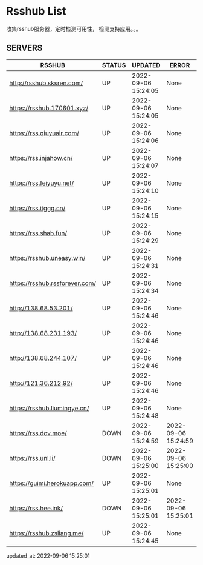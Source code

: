 # Rsshub List

收集rsshub服务器，定时检测可用性， 检测支持应用。。。


## SERVERS

|  RSSHUB   | STATUS  | UPDATED  | ERROR  | TWITTER |  
|  ----  | ----  | ----  | ----  | ---- |  
| http://rsshub.sksren.com/ | UP | 2022-09-06 15:24:05 | None |OK|  
| https://rsshub.170601.xyz/ | UP | 2022-09-06 15:24:05 | None |OK|  
| https://rss.qiuyuair.com/ | UP | 2022-09-06 15:24:06 | None ||  
| https://rss.injahow.cn/ | UP | 2022-09-06 15:24:07 | None ||  
| https://rss.feiyuyu.net/ | UP | 2022-09-06 15:24:10 | None ||  
| https://rss.itggg.cn/ | UP | 2022-09-06 15:24:15 | None ||  
| https://rss.shab.fun/ | UP | 2022-09-06 15:24:29 | None |OK|  
| https://rsshub.uneasy.win/ | UP | 2022-09-06 15:24:31 | None |OK|  
| https://rsshub.rssforever.com/ | UP | 2022-09-06 15:24:34 | None |OK|  
| http://138.68.53.201/ | UP | 2022-09-06 15:24:46 | None ||  
| http://138.68.231.193/ | UP | 2022-09-06 15:24:46 | None ||  
| http://138.68.244.107/ | UP | 2022-09-06 15:24:46 | None ||  
| http://121.36.212.92/ | UP | 2022-09-06 15:24:46 | None ||  
| https://rsshub.liumingye.cn/ | UP | 2022-09-06 15:24:48 | None ||  
| https://rss.dov.moe/ | DOWN | 2022-09-06 15:24:59 | 2022-09-06 15:24:59 |  
| https://rss.unl.li/ | DOWN | 2022-09-06 15:25:00 | 2022-09-06 15:25:00 |  
| https://guimi.herokuapp.com/ | UP | 2022-09-06 15:25:01 | None ||  
| https://rss.hee.ink/ | DOWN | 2022-09-06 15:25:01 | 2022-09-06 15:25:01 |  
| https://rsshub.zsliang.me/ | UP | 2022-09-06 15:24:45 | None |OK|  
  

updated_at: 2022-09-06 15:25:01  
